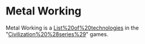 # Metal Working

Metal Working is a [List%20of%20technologies](technology) in the "[Civilization%20%28series%29](Civilization)" games.